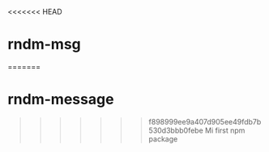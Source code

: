 <<<<<<< HEAD
# rndm-msg
=======
# rndm-message
>>>>>>> f898999ee9a407d905ee49fdb7b530d3bbb0febe
Mi first npm package
